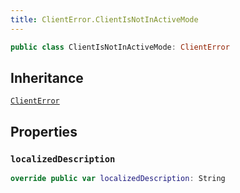 ```yaml
---
title: ClientError.ClientIsNotInActiveMode
---
```


``` swift
public class ClientIsNotInActiveMode: ClientError 
```

## Inheritance

[`ClientError`](errors/client-error.md)

## Properties

### `localizedDescription`

``` swift
override public var localizedDescription: String 
```
